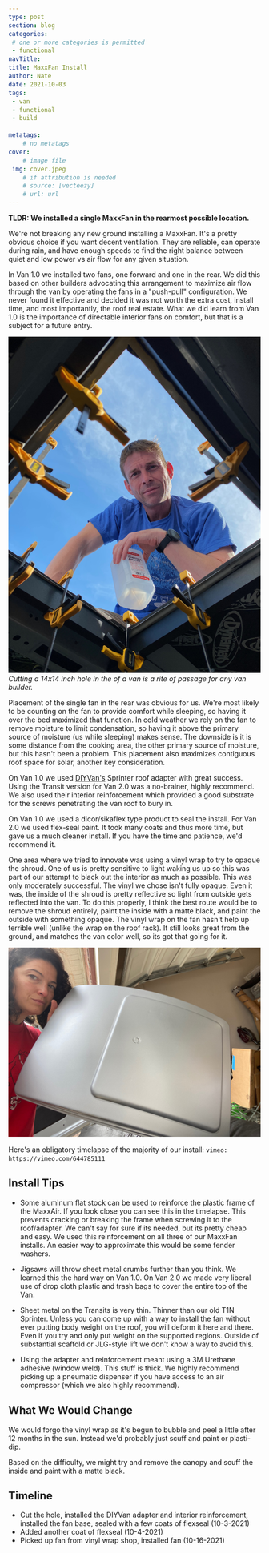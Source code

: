 ```yaml
---
type: post
section: blog
categories: 
 # one or more categories is permitted
 - functional
navTitle: 
title: MaxxFan Install
author: Nate
date: 2021-10-03
tags:
 - van
 - functional
 - build
 
metatags:
	# no metatags
cover: 
	# image file
 img: cover.jpeg
	# if attribution is needed
	# source: [vecteezy]
	# url: url
---
```


**TLDR: We installed a single MaxxFan in the rearmost possible location.**

We're not breaking any new ground installing a MaxxFan. It's a pretty obvious choice if you want decent ventilation.  They are reliable, can operate during rain, and have enough speeds to find the right balance between quiet and low power vs air flow for any given situation.

In Van 1.0 we installed two fans, one forward and one in the rear.  We did this based on other builders advocating this arrangement to maximize air flow through the van by operating the fans in a "push-pull" configuration.  We never found it effective and decided it was not worth the extra cost, install time, and most importantly, the roof real estate.  What we did learn from Van 1.0 is the importance of directable interior fans on comfort, but that is a subject for a future entry.

![cut hole](hole.jpeg)
_Cutting a 14x14 inch hole in the of a van is a rite of passage for any van builder._

Placement of the single fan in the rear was obvious for us.  We're most likely to be counting on the fan to provide comfort while sleeping, so having it over the bed maximized that function.  In cold weather we rely on the fan to remove moisture to limit condensation, so having it above the primary source of moisture (us while sleeping) makes sense.  The downside is it is some distance from the cooking area, the other primary source of moisture, but this hasn't been a problem.  This placement also maximizes contiguous roof space for solar, another key consideration.

On Van 1.0 we used [DIYVan's](https://diyvan.com/) Sprinter roof adapter with great success.  Using the Transit version for Van 2.0 was a no-brainer, highly recommend.  We also used their interior reinforcement which provided a good substrate for the screws penetrating the van roof to bury in.

On Van 1.0 we used a dicor/sikaflex type product to seal the install.  For Van 2.0 we used flex-seal paint.  It took many coats and thus more time, but gave us a much cleaner install.  If you have the time and patience, we'd recommend it.

One area where we tried to innovate was using a vinyl wrap to try to opaque the shroud.  One of us is pretty sensitive to light waking us up so this was part of our attempt to black out the interior as much as possible.  This was only moderately successful.  The vinyl we chose isn't fully opaque.  Even it was, the inside of the shroud is pretty reflective so light from outside gets reflected into the van.  To do this properly, I think the best route would be to remove the shroud entirely, paint the inside with a matte black, and paint the outside with something opaque.  The vinyl wrap on the fan hasn't help up terrible well (unlike the wrap on the roof rack).  It still looks great from the ground, and matches the van color well, so its got that going for it.

![vinyl wrapped fan](wrapped.jpeg)

Here's an obligatory timelapse of the majority of our install:
`vimeo: https://vimeo.com/644785111`

## Install Tips

* Some aluminum flat stock can be used to reinforce the plastic frame of the MaxxAir.  If you look close you can see this in the timelapse. This prevents cracking or breaking the frame when screwing it to the roof/adapter.  We can't say for sure if its needed, but its pretty cheap and easy.  We used this reinforcement on all three of our MaxxFan installs.  An easier way to approximate this would be some fender washers.

* Jigsaws will throw sheet metal crumbs further than you think.  We learned this the hard way on Van 1.0.  On Van 2.0 we made very liberal use of drop cloth plastic and trash bags to cover the entire top of the Van.

* Sheet metal on the Transits is very thin.  Thinner than our old T1N Sprinter.  Unless you can come up with a way to install the fan without ever putting body weight on the roof, you will deform it here and there.  Even if you try and only put weight on the supported regions. Outside of substantial scaffold or JLG-style lift we don't know a way to avoid this.

* Using the adapter and reinforcement meant using a 3M Urethane adhesive (window weld).  This stuff is thick.  We highly recommend picking up a pneumatic dispenser if you have access to an air compressor (which we also highly recommend).

## What We Would Change

We would forgo the vinyl wrap as it's begun to bubble and peel a little after 12 months in the sun.  Instead we'd probably just scuff and paint or plasti-dip.

Based on the difficulty, we might try and remove the canopy and scuff the inside and paint with a matte black.

## Timeline

* Cut the hole, installed the DIYVan adapter and interior reinforcement, installed the fan base, sealed with a few coats of flexseal (10-3-2021)
* Added another coat of flexseal (10-4-2021)
* Picked up fan from vinyl wrap shop, installed fan (10-16-2021)

